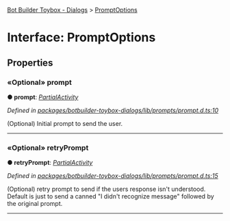 [Bot Builder Toybox - Dialogs](../README.md) > [PromptOptions](../interfaces/botbuilder_toybox_dialogs.promptoptions.md)



# Interface: PromptOptions


## Properties
<a id="prompt"></a>

### «Optional» prompt

**●  prompt**:  *[Partial]()[Activity]()* 

*Defined in [packages/botbuilder-toybox-dialogs/lib/prompts/prompt.d.ts:10](https://github.com/Stevenic/botbuilder-toybox/blob/10d3e83/packages/botbuilder-toybox-dialogs/lib/prompts/prompt.d.ts#L10)*



(Optional) Initial prompt to send the user.




___

<a id="retryprompt"></a>

### «Optional» retryPrompt

**●  retryPrompt**:  *[Partial]()[Activity]()* 

*Defined in [packages/botbuilder-toybox-dialogs/lib/prompts/prompt.d.ts:15](https://github.com/Stevenic/botbuilder-toybox/blob/10d3e83/packages/botbuilder-toybox-dialogs/lib/prompts/prompt.d.ts#L15)*



(Optional) retry prompt to send if the users response isn't understood. Default is just to send a canned "I didn't recognize message" followed by the original prompt.




___


